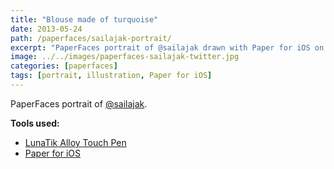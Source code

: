```yaml
---
title: "Blouse made of turquoise"
date: 2013-05-24
path: /paperfaces/sailajak-portrait/
excerpt: "PaperFaces portrait of @sailajak drawn with Paper for iOS on an iPad."
image: ../../images/paperfaces-sailajak-twitter.jpg
categories: [paperfaces]
tags: [portrait, illustration, Paper for iOS]
---
```


PaperFaces portrait of [@sailajak](https://twitter.com/sailajak).

**Tools used:**

- [LunaTik Alloy Touch Pen](https://www.amazon.com/gp/product/B00821TR7G/ref=as_li_ss_tl?ie=UTF8&tag=mademist-20&linkCode=as2&camp=1789&creative=390957&creativeASIN=B00821TR7G)
- [Paper for iOS](https://paper.bywetransfer.com/)
